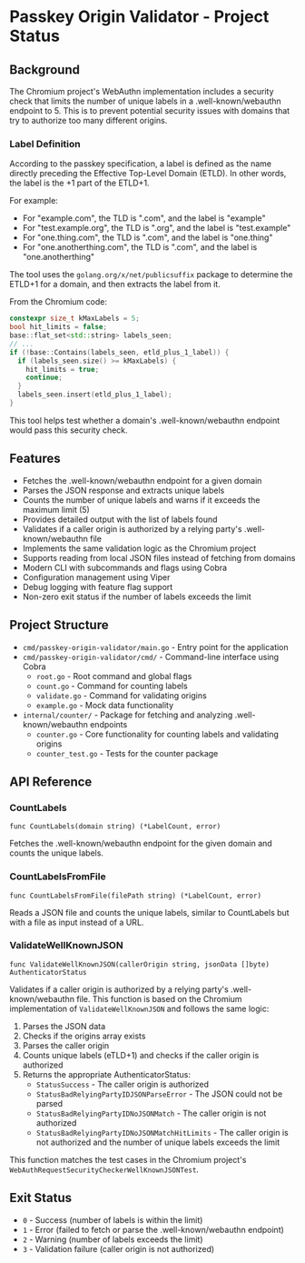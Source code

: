 # Passkey Origin Validator - Project Status

## Background

The Chromium project's WebAuthn implementation includes a security check that limits the number of unique labels in a .well-known/webauthn endpoint to 5. This is to prevent potential security issues with domains that try to authorize too many different origins.

### Label Definition

According to the passkey specification, a label is defined as the name directly preceding the Effective Top-Level Domain (ETLD). In other words, the label is the +1 part of the ETLD+1.

For example:
- For "example.com", the TLD is ".com", and the label is "example"
- For "test.example.org", the TLD is ".org", and the label is "test.example"
- For "one.thing.com", the TLD is ".com", and the label is "one.thing"
- For "one.anotherthing.com", the TLD is ".com", and the label is "one.anotherthing"

The tool uses the `golang.org/x/net/publicsuffix` package to determine the ETLD+1 for a domain, and then extracts the label from it.

From the Chromium code:
```cpp
constexpr size_t kMaxLabels = 5;
bool hit_limits = false;
base::flat_set<std::string> labels_seen;
// ...
if (!base::Contains(labels_seen, etld_plus_1_label)) {
  if (labels_seen.size() >= kMaxLabels) {
    hit_limits = true;
    continue;
  }
  labels_seen.insert(etld_plus_1_label);
}
```

This tool helps test whether a domain's .well-known/webauthn endpoint would pass this security check.

## Features

- Fetches the .well-known/webauthn endpoint for a given domain
- Parses the JSON response and extracts unique labels
- Counts the number of unique labels and warns if it exceeds the maximum limit (5)
- Provides detailed output with the list of labels found
- Validates if a caller origin is authorized by a relying party's .well-known/webauthn file
- Implements the same validation logic as the Chromium project
- Supports reading from local JSON files instead of fetching from domains
- Modern CLI with subcommands and flags using Cobra
- Configuration management using Viper
- Debug logging with feature flag support
- Non-zero exit status if the number of labels exceeds the limit

## Project Structure

- `cmd/passkey-origin-validator/main.go` - Entry point for the application
- `cmd/passkey-origin-validator/cmd/` - Command-line interface using Cobra
  - `root.go` - Root command and global flags
  - `count.go` - Command for counting labels
  - `validate.go` - Command for validating origins
  - `example.go` - Mock data functionality
- `internal/counter/` - Package for fetching and analyzing .well-known/webauthn endpoints
  - `counter.go` - Core functionality for counting labels and validating origins
  - `counter_test.go` - Tests for the counter package

## API Reference

### CountLabels

```
func CountLabels(domain string) (*LabelCount, error)
```

Fetches the .well-known/webauthn endpoint for the given domain and counts the unique labels.

### CountLabelsFromFile

```
func CountLabelsFromFile(filePath string) (*LabelCount, error)
```

Reads a JSON file and counts the unique labels, similar to CountLabels but with a file as input instead of a URL.

### ValidateWellKnownJSON

```
func ValidateWellKnownJSON(callerOrigin string, jsonData []byte) AuthenticatorStatus
```

Validates if a caller origin is authorized by a relying party's .well-known/webauthn file. This function is based on the Chromium implementation of `ValidateWellKnownJSON` and follows the same logic:

1. Parses the JSON data
2. Checks if the origins array exists
3. Parses the caller origin
4. Counts unique labels (eTLD+1) and checks if the caller origin is authorized
5. Returns the appropriate AuthenticatorStatus:
   - `StatusSuccess` - The caller origin is authorized
   - `StatusBadRelyingPartyIDJSONParseError` - The JSON could not be parsed
   - `StatusBadRelyingPartyIDNoJSONMatch` - The caller origin is not authorized
   - `StatusBadRelyingPartyIDNoJSONMatchHitLimits` - The caller origin is not authorized and the number of unique labels exceeds the limit

This function matches the test cases in the Chromium project's `WebAuthRequestSecurityCheckerWellKnownJSONTest`.

## Exit Status

- `0` - Success (number of labels is within the limit)
- `1` - Error (failed to fetch or parse the .well-known/webauthn endpoint)
- `2` - Warning (number of labels exceeds the limit)
- `3` - Validation failure (caller origin is not authorized)